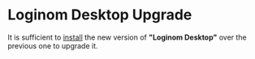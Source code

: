 # Loginom Desktop Upgrade

It is sufficient to [install](./setup.md) the new version of **"Loginom Desktop"** over the previous one to upgrade it.
